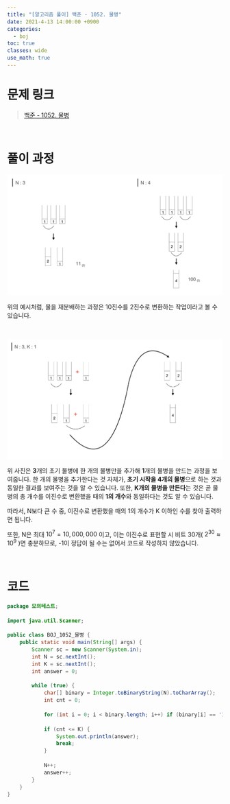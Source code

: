 ```yaml
---
title: "[알고리즘 풀이] 백준 - 1052. 물병"
date: 2021-4-13 14:00:00 +0900
categories:
  - boj
toc: true
classes: wide
use_math: true
---
```


# 문제 링크

> [백준 - 1052. 물병](https://www.acmicpc.net/problem/1052)

<br>

# 풀이 과정

![/assets/images/백준_1052_물병-1.png](/assets/images/백준_1052_물병-1.png)

위의 예시처럼, 물을 재분배하는 과정은 10진수를 2진수로 변환하는 작업이라고 볼 수 있습니다.

<br>

![/assets/images/백준_1052_물병-2.png](/assets/images/백준_1052_물병-2.png)

위 사진은 **3**개의 초기 물병에 한 개의 물병만을 추가해 **1**개의 물병을 만드는 과정을 보여줍니다. 한 개의 물병을 추가한다는 것 자체가, **초기 시작을 4개의 물병**으로 하는 것과 동일한 결과를 보여주는 것을 알 수 있습니다. 또한, **K개의 물병을 만든다**는 것은 곧 물병의 총 개수를 이진수로 변환했을 때의 **1의 개수**와 동일하다는 것도 알 수 있습니다.

따라서, N보다 큰 수 중, 이진수로 변환했을 때의 1의 개수가 K 이하인 수를 찾아 출력하면 됩니다.

또한, N은 최대 $10^7 = 10,000,000$ 이고, 이는 이진수로 표현할 시 비트 30개( $2^{30} \approx 10^9$ )면 충분하므로, -1이 정답이 될 수는 없어서 코드로 작성하지 않았습니다.

<br>

# 코드

```java
package 모의테스트;

import java.util.Scanner;

public class BOJ_1052_물병 {
    public static void main(String[] args) {
        Scanner sc = new Scanner(System.in);
        int N = sc.nextInt();
        int K = sc.nextInt();
        int answer = 0;

        while (true) {
            char[] binary = Integer.toBinaryString(N).toCharArray();
            int cnt = 0;

            for (int i = 0; i < binary.length; i++) if (binary[i] == '1') cnt++;

            if (cnt <= K) {
                System.out.println(answer);
                break;
            }

            N++;
            answer++;
        }
    }
}
```
